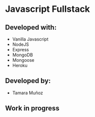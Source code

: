# Javascript Fullstack

## Developed with:
- Vanilla Javascript
- NodeJS
- Express
- MongoDB
- Mongoose
- Heroku

## Developed by:
- Tamara Muñoz

## Work in progress